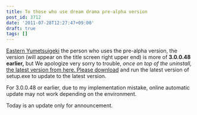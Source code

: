 ```yaml
---
title: To those who use dream drama pre-alpha version
post_id: 3712
date: '2011-07-28T12:27:47+09:00'
draft: true
tags: []
---
```


[Eastern Yumetsuigeki](https://danmaq.com/!/thC/) the person who uses the pre-alpha version, the version (will appear on the title screen right upper end) is more of **3.0.0.48 earlier,** but We apologize very sorry to trouble, _once on top of the uninstall,_ [the latest version from here. Please download](https://danmaq.com/!/thC/nph-thC3.0TrGetNightlyBuild.cgi) and run the latest version of setup.exe to update to the latest version.

For 3.0.0.48 or earlier, due to my implementation mistake, online automatic update may not work depending on the environment.

Today is an update only for announcement.

